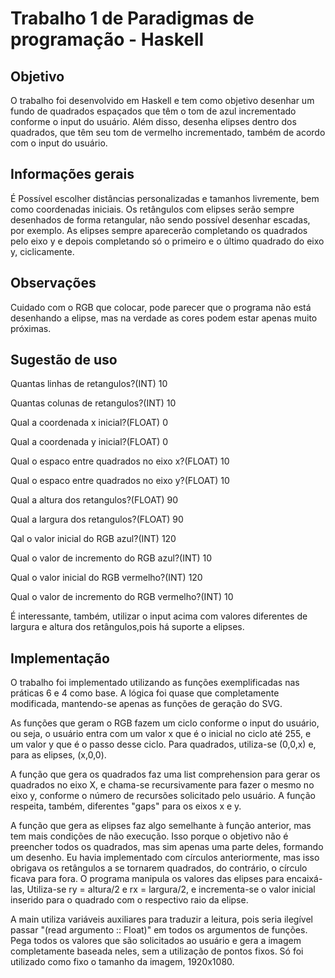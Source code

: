 # Trabalho 1 de Paradigmas de programação - Haskell

  ## Objetivo

  O trabalho foi desenvolvido em Haskell e tem como objetivo desenhar um fundo de quadrados espaçados que têm o tom de azul incrementado conforme o input do usuário. Além disso, desenha elipses dentro dos quadrados, que têm seu tom de vermelho incrementado, também de acordo com o input do usuário.

  ## Informações gerais

  É Possível escolher distâncias personalizadas e tamanhos livremente, bem como coordenadas iniciais. Os retângulos com elipses serão sempre desenhados de forma retangular, não sendo possível desenhar escadas, por exemplo. As elipses sempre aparecerão completando os quadrados pelo eixo y e depois completando só o primeiro e o último quadrado do eixo y, ciclicamente.

  ## Observações

  Cuidado com o RGB que colocar, pode parecer que o programa não está desenhando a elipse, mas na verdade as cores podem estar apenas muito próximas.

  ## Sugestão de uso

  Quantas linhas de retangulos?(INT)
  10

  Quantas colunas de retangulos?(INT)
  10

  Qual a coordenada x inicial?(FLOAT)
  0

  Qual a coordenada y inicial?(FLOAT)
  0

  Qual o espaco entre quadrados no eixo x?(FLOAT)
  10

  Qual o espaco entre quadrados no eixo y?(FLOAT)
  10

  Qual a altura dos retangulos?(FLOAT)
  90

  Qual a largura dos retangulos?(FLOAT)
  90

  Qal o valor inicial do RGB azul?(INT)
  120

  Qual o valor de incremento do RGB azul?(INT)
  10

  Qual o valor inicial do RGB vermelho?(INT)
  120

  Qual o valor de incremento do RGB vermelho?(INT)
  10

  É interessante, também, utilizar o input acima com valores diferentes de largura e altura dos retângulos,pois há suporte a elipses.

  ## Implementação

  O trabalho foi implementado utilizando as funções exemplificadas nas práticas 6 e 4 como base. A lógica foi quase que completamente modificada, mantendo-se apenas as funções de geração do SVG.
  
  As funções que geram o RGB fazem um ciclo conforme o input do usuário, ou seja, o usuário entra com um valor x que é o inicial no ciclo até 255, e um valor y que é o passo desse ciclo. Para quadrados, utiliza-se (0,0,x) e, para as elipses, (x,0,0).

  A função que gera os quadrados faz uma list comprehension para gerar os quadrados no eixo X, e chama-se recursivamente para fazer o mesmo no eixo y, conforme o número de recursões solicitado pelo usuário. A função respeita, também, diferentes "gaps" para os eixos x e y.

  A função que gera as elipses faz algo semelhante à função anterior, mas tem mais condições de não execução. Isso porque o objetivo não é preencher todos os quadrados, mas sim apenas uma parte deles, formando um desenho. Eu havia implementado com círculos anteriormente, mas isso obrigava os retângulos a se tornarem quadrados, do contrário, o círculo ficava para fora. O programa manipula os valores das elipses para encaixá-las, Utiliza-se ry = altura/2 e rx = largura/2, e incrementa-se o valor inicial inserido para o quadrado com o respectivo raio da elipse.

  A main utiliza variáveis auxiliares para traduzir a leitura, pois seria ilegível passar "(read argumento :: Float)" em todos os argumentos de funções. Pega todos os valores que são solicitados ao usuário e gera a imagem completamente baseada neles, sem a utilização de pontos fixos. Só foi utilizado como fixo o tamanho da imagem, 1920x1080.